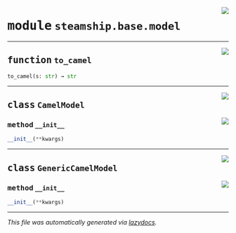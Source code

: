 <!-- markdownlint-disable -->

<a href="https://github.com/steamship-core/python-client/tree/main/src/steamship/base/model.py#L0"><img align="right" style="float:right;" src="https://img.shields.io/badge/-source-cccccc?style=flat-square"></a>

# <kbd>module</kbd> `steamship.base.model`





---

<a href="https://github.com/steamship-core/python-client/tree/main/src/steamship/base/model.py#L11"><img align="right" style="float:right;" src="https://img.shields.io/badge/-source-cccccc?style=flat-square"></a>

## <kbd>function</kbd> `to_camel`

```python
to_camel(s: str) → str
```






---

<a href="https://github.com/steamship-core/python-client/tree/main/src/steamship/base/model.py#L16"><img align="right" style="float:right;" src="https://img.shields.io/badge/-source-cccccc?style=flat-square"></a>

## <kbd>class</kbd> `CamelModel`




<a href="https://github.com/steamship-core/python-client/tree/main/src/steamship/base/model.py#L17"><img align="right" style="float:right;" src="https://img.shields.io/badge/-source-cccccc?style=flat-square"></a>

### <kbd>method</kbd> `__init__`

```python
__init__(**kwargs)
```









---

<a href="https://github.com/steamship-core/python-client/tree/main/src/steamship/base/model.py#L28"><img align="right" style="float:right;" src="https://img.shields.io/badge/-source-cccccc?style=flat-square"></a>

## <kbd>class</kbd> `GenericCamelModel`




<a href="https://github.com/steamship-core/python-client/tree/main/src/steamship/base/model.py#L17"><img align="right" style="float:right;" src="https://img.shields.io/badge/-source-cccccc?style=flat-square"></a>

### <kbd>method</kbd> `__init__`

```python
__init__(**kwargs)
```











---

_This file was automatically generated via [lazydocs](https://github.com/ml-tooling/lazydocs)._
